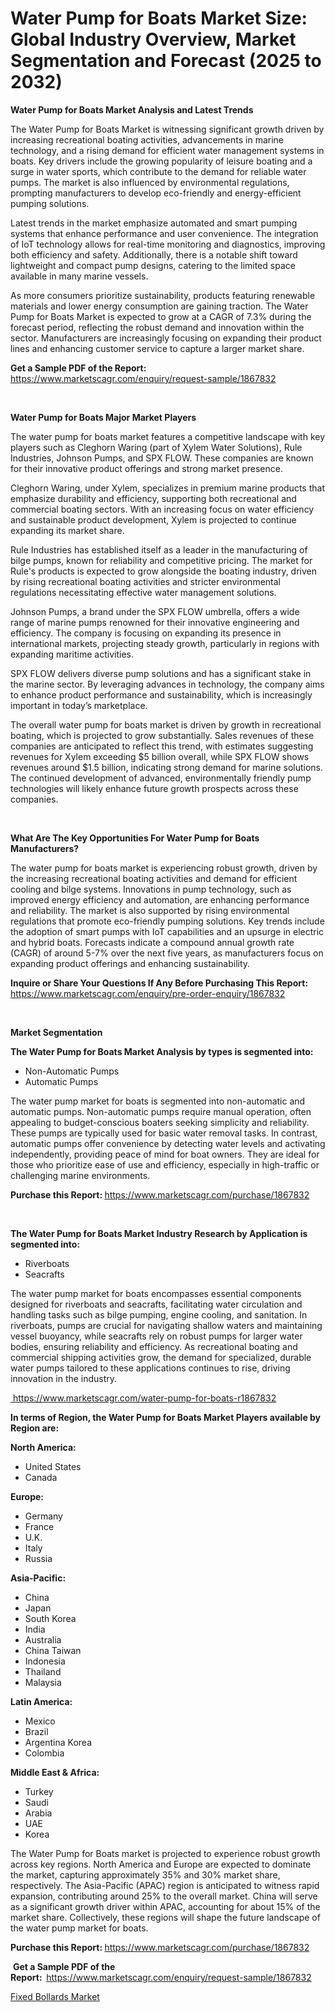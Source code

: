 <p><h1>Water Pump for Boats Market Size: Global Industry Overview, Market Segmentation and Forecast (2025 to 2032)</h1></p><p><strong>Water Pump for Boats Market Analysis and Latest Trends</strong></p>
<p><p>The Water Pump for Boats Market is witnessing significant growth driven by increasing recreational boating activities, advancements in marine technology, and a rising demand for efficient water management systems in boats. Key drivers include the growing popularity of leisure boating and a surge in water sports, which contribute to the demand for reliable water pumps. The market is also influenced by environmental regulations, prompting manufacturers to develop eco-friendly and energy-efficient pumping solutions.</p><p>Latest trends in the market emphasize automated and smart pumping systems that enhance performance and user convenience. The integration of IoT technology allows for real-time monitoring and diagnostics, improving both efficiency and safety. Additionally, there is a notable shift toward lightweight and compact pump designs, catering to the limited space available in many marine vessels.</p><p>As more consumers prioritize sustainability, products featuring renewable materials and lower energy consumption are gaining traction. The Water Pump for Boats Market is expected to grow at a CAGR of 7.3% during the forecast period, reflecting the robust demand and innovation within the sector. Manufacturers are increasingly focusing on expanding their product lines and enhancing customer service to capture a larger market share.</p></p>
<p><strong>Get a Sample PDF of the Report:&nbsp;</strong> <a href="https://www.marketscagr.com/enquiry/request-sample/1867832?utm_campaign=1998&utm_medium=2&utm_source=Github&utm_content=ia&utm_term=19022025&utm_id=water-pump-for-boats">https://www.marketscagr.com/enquiry/request-sample/1867832</a></p>
<p>&nbsp;</p>
<p><strong>Water Pump for Boats Major Market Players</strong></p>
<p><p>The water pump for boats market features a competitive landscape with key players such as Cleghorn Waring (part of Xylem Water Solutions), Rule Industries, Johnson Pumps, and SPX FLOW. These companies are known for their innovative product offerings and strong market presence.</p><p>Cleghorn Waring, under Xylem, specializes in premium marine products that emphasize durability and efficiency, supporting both recreational and commercial boating sectors. With an increasing focus on water efficiency and sustainable product development, Xylem is projected to continue expanding its market share.</p><p>Rule Industries has established itself as a leader in the manufacturing of bilge pumps, known for reliability and competitive pricing. The market for Rule's products is expected to grow alongside the boating industry, driven by rising recreational boating activities and stricter environmental regulations necessitating effective water management solutions.</p><p>Johnson Pumps, a brand under the SPX FLOW umbrella, offers a wide range of marine pumps renowned for their innovative engineering and efficiency. The company is focusing on expanding its presence in international markets, projecting steady growth, particularly in regions with expanding maritime activities.</p><p>SPX FLOW delivers diverse pump solutions and has a significant stake in the marine sector. By leveraging advances in technology, the company aims to enhance product performance and sustainability, which is increasingly important in today’s marketplace. </p><p>The overall water pump for boats market is driven by growth in recreational boating, which is projected to grow substantially. Sales revenues of these companies are anticipated to reflect this trend, with estimates suggesting revenues for Xylem exceeding $5 billion overall, while SPX FLOW shows revenues around $1.5 billion, indicating strong demand for marine solutions. The continued development of advanced, environmentally friendly pump technologies will likely enhance future growth prospects across these companies.</p></p>
<p>&nbsp;</p>
<p><strong>What Are The Key Opportunities For Water Pump for Boats Manufacturers?</strong></p>
<p><p>The water pump for boats market is experiencing robust growth, driven by the increasing recreational boating activities and demand for efficient cooling and bilge systems. Innovations in pump technology, such as improved energy efficiency and automation, are enhancing performance and reliability. The market is also supported by rising environmental regulations that promote eco-friendly pumping solutions. Key trends include the adoption of smart pumps with IoT capabilities and an upsurge in electric and hybrid boats. Forecasts indicate a compound annual growth rate (CAGR) of around 5-7% over the next five years, as manufacturers focus on expanding product offerings and enhancing sustainability.</p></p>
<p><strong>Inquire or Share Your Questions If Any Before Purchasing This Report:</strong> <a href="https://www.marketscagr.com/enquiry/pre-order-enquiry/1867832?utm_campaign=1998&utm_medium=2&utm_source=Github&utm_content=ia&utm_term=19022025&utm_id=water-pump-for-boats">https://www.marketscagr.com/enquiry/pre-order-enquiry/1867832</a></p>
<p>&nbsp;</p>
<p><strong>Market Segmentation</strong></p>
<p><strong>The Water Pump for Boats Market Analysis by types is segmented into:</strong></p>
<p><ul><li>Non-Automatic Pumps</li><li>Automatic Pumps</li></ul></p>
<p><p>The water pump market for boats is segmented into non-automatic and automatic pumps. Non-automatic pumps require manual operation, often appealing to budget-conscious boaters seeking simplicity and reliability. These pumps are typically used for basic water removal tasks. In contrast, automatic pumps offer convenience by detecting water levels and activating independently, providing peace of mind for boat owners. They are ideal for those who prioritize ease of use and efficiency, especially in high-traffic or challenging marine environments.</p></p>
<p><strong>Purchase this Report:&nbsp;</strong><a href="https://www.marketscagr.com/purchase/1867832?utm_campaign=1998&utm_medium=2&utm_source=Github&utm_content=ia&utm_term=19022025&utm_id=water-pump-for-boats">https://www.marketscagr.com/purchase/1867832</a></p>
<p>&nbsp;</p>
<p><strong>The Water Pump for Boats Market Industry Research by Application is segmented into:</strong></p>
<p><ul><li>Riverboats</li><li>Seacrafts</li></ul></p>
<p><p>The water pump market for boats encompasses essential components designed for riverboats and seacrafts, facilitating water circulation and handling tasks such as bilge pumping, engine cooling, and sanitation. In riverboats, pumps are crucial for navigating shallow waters and maintaining vessel buoyancy, while seacrafts rely on robust pumps for larger water bodies, ensuring reliability and efficiency. As recreational boating and commercial shipping activities grow, the demand for specialized, durable water pumps tailored to these applications continues to rise, driving innovation in the industry.</p></p>
<p><a href="https://www.marketscagr.com/water-pump-for-boats-r1867832?utm_campaign=1998&utm_medium=2&utm_source=Github&utm_content=ia&utm_term=19022025&utm_id=water-pump-for-boats">&nbsp;https://www.marketscagr.com/water-pump-for-boats-r1867832</a></p>
<p><strong>In terms of Region, the Water Pump for Boats Market Players available by Region are:</strong></p>
<p>
    <p> <strong> North America: </strong>
        <ul>
            <li>United States</li>
            <li>Canada</li>
        </ul>
        </p> 
    <p> <strong> Europe: </strong>
        <ul>
            <li>Germany</li>
            <li>France</li>
            <li>U.K.</li>
            <li>Italy</li>
            <li>Russia</li>
        </ul>
        </p> 
    <p> <strong> Asia-Pacific: </strong>
        <ul>
            <li>China</li>
            <li>Japan</li>
            <li>South Korea</li>
            <li>India</li>
            <li>Australia</li>
            <li>China Taiwan</li>
            <li>Indonesia</li>
            <li>Thailand</li>
            <li>Malaysia</li>
        </ul>
        </p> 
    <p> <strong> Latin America: </strong>
        <ul>
            <li>Mexico</li>
            <li>Brazil</li>
            <li>Argentina Korea</li>
            <li>Colombia</li>
        </ul>
        </p> 
    <p> <strong> Middle East & Africa: </strong>
        <ul>
            <li>Turkey</li>
            <li>Saudi</li>
            <li>Arabia</li>
            <li>UAE</li>
            <li>Korea</li>
        </ul>
    </p>
    </p>
<p><p>The Water Pump for Boats market is projected to experience robust growth across key regions. North America and Europe are expected to dominate the market, capturing approximately 35% and 30% market share, respectively. The Asia-Pacific (APAC) region is anticipated to witness rapid expansion, contributing around 25% to the overall market. China will serve as a significant growth driver within APAC, accounting for about 15% of the market share. Collectively, these regions will shape the future landscape of the water pump market for boats.</p></p>
<p><strong>Purchase this Report: </strong><a href="https://www.marketscagr.com/purchase/1867832?utm_campaign=1998&utm_medium=2&utm_source=Github&utm_content=ia&utm_term=19022025&utm_id=water-pump-for-boats">https://www.marketscagr.com/purchase/1867832</a></p>
<p>&nbsp;<strong>Get a Sample PDF of the Report:&nbsp;&nbsp;</strong><a href="https://www.marketscagr.com/enquiry/request-sample/1867832?utm_campaign=1998&utm_medium=2&utm_source=Github&utm_content=ia&utm_term=19022025&utm_id=water-pump-for-boats">https://www.marketscagr.com/enquiry/request-sample/1867832</a></p>
<p><strong></strong></p>
<p><p><a href="https://github.com/mharielmesa/Market-Research-Report-List-5/blob/main/fixed-bollards-market.md?utm_campaign=1998&utm_medium=2&utm_source=Github&utm_content=ia&utm_term=19022025&utm_id=water-pump-for-boats">Fixed Bollards Market</a></p></p>
